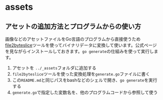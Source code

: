 # assets

## アセットの追加方法とプログラムからの使い方

画像などのアセットファイルをGo言語のプログラムから直接使うため[file2byteslice](https://github.com/hajimehoshi/file2byteslice)ツールを使ってバイナリデータに変換して使います。公式ページを見ながらインストールしておきます。`go generate`の仕組みを使って実行します。

1. アセットを `../_assets`フォルダに追加する
1. `file2byteslice`ツールを使った変換処理を`generate.go`ファイルに書く
1. この`README.md`と同じパスをbashなどのシェルで開き、`go generate`を実行する
1. `generate.go`で指定した変数名を、他のプログラムコードから参照して使う
